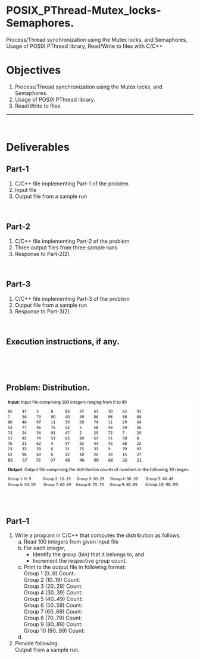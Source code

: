 # POSIX_PThread-Mutex_locks-Semaphores.
Process/Thread synchronization using the Mutex locks, and Semaphores, Usage of POSIX PThread library, Read/Write to files with C/C++

<h1> Objectives </h1>
<ol>
<li> Process/Thread synchronization using the Mutex locks, and Semaphores.  </li>
<li>  Usage of POSIX PThread library. </li>
<li> Read/Write to files  </li>
</ol>

<hr/>
<br/>

<h1> Deliverables </h1>
<h2> Part-1 </h2>
<ol>
<li> C/C++ file implementing Part-1 of the problem </li>
<li>  Input file </li>
<li> Output file from a sample run  </li>
</ol>
<br/>

<h2> Part-2 </h2>
<ol>
<li> C/C++ file implementing Part-2 of the problem </li>
<li>  Three output files from three sample runs </li>
<li> Response to Part-2(2). </li>
</ol>
<br/>

<h2> Part-3 </h2>
<ol>
<li> C/C++ file implementing Part-3 of the problem </li>
<li> Output file from a sample run </li>
<li> Response to Part-3(2).  </li>
</ol>
<br/>

<h2> Execution instructions, if any. </h2>
<br/>
<br/>
<br/>

<h2> Problem: Distribution. </h2>
<img src="problem dist.png">
<br/>
<br/>
<br/>

<h2> Part–1 </h2>
<ol>
<li>Write a program in C/C++ that computes the distribution as follows:
    <ol type="a">
        <li>Read 100 integers from given input file </li>
        <li> For each integer,
            <ul>
                <li> Identify the group (bin) that it belongs to, and </li> 
                <li> Increment the respective group count.</li>
            </ul>
        </li>
        <li> Print to the output file in following format:
            <br/>
            Group 1 (0..9) Count:
            <br/>
            Group 2 (10..19) Count:
            <br/>
            Group 3 (20..29) Count:
            <br/>
            Group 4 (30..39) Count:
            <br/>
            Group 5 (40..49) Count:
            <br/>
            Group 6 (50..59) Count:
            <br/>
            Group 7 (60..69) Count:
            <br/>
            Group 8 (70..79) Count:
            <br/>
            Group 9 (80..89) Count:
            <br/>
            Group 10 (90..99) Count:   
            <br/>     
        </li>
        <li> </li>
    </ol>    
 </li>
<li> Provide following:
<br/>  
Output from a sample run.
<br/>  
</li>
</ol>
